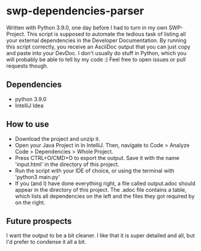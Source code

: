 # swp-dependencies-parser
Written with Python 3.9.0, one day before I had to turn in my own SWP-Project.
This script is supposed to automate the tedious task of listing all your external dependencies in the Developer Documentation.
By running this script correctly, you receive an AsciiDoc output that you can just copy and paste into your DevDoc. I don't usually do stuff in Python,
which you will probably be able to tell by my code :) Feel free to open issues or pull requests though.

## Dependencies
- python 3.9.0
- IntelliJ Idea

## How to use
- Download the project and unzip it.
- Open your Java Project in In IntelliJ. Then, navigate to Code > Analyze Code > Dependencies > Whole Project.
- Press CTRL+O/CMD+O to export the output. Save it with the name 'input.html' in the directory of this project.
- Run the script with your IDE of choice, or using the terminal with 'python3 main.py'
- If you (and I) have done everything right, a file called output.adoc should appear in the directory of this project. The .adoc file contains a table, which lists all dependencies on the left and the files they got required by on the right.

## Future prospects
I want the output to be a bit cleaner. I like that it is super detailed and all, but I'd prefer to condense it all a bit. 
